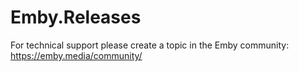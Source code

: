 Emby.Releases
=====================
For technical support please create a topic in the Emby community: https://emby.media/community/
